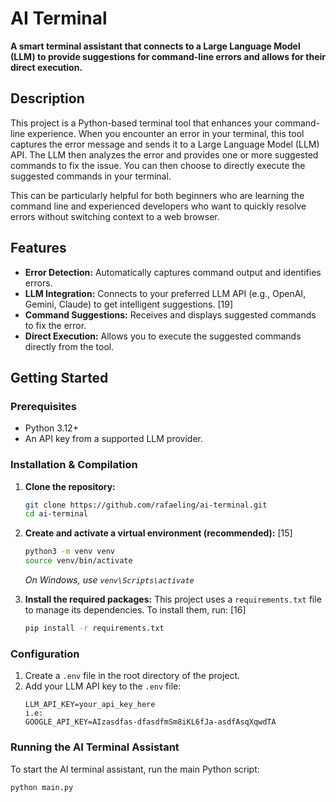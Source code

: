 # AI Terminal

**A smart terminal assistant that connects to a Large Language Model (LLM) to provide suggestions for command-line errors and allows for their direct execution.**

## Description

This project is a Python-based terminal tool that enhances your command-line experience. When you encounter an error in your terminal, this tool captures the error message and sends it to a Large Language Model (LLM) API. The LLM then analyzes the error and provides one or more suggested commands to fix the issue. You can then choose to directly execute the suggested commands in your terminal. 

This can be particularly helpful for both beginners who are learning the command line and experienced developers who want to quickly resolve errors without switching context to a web browser. 

## Features

*   **Error Detection:** Automatically captures command output and identifies errors. 
*   **LLM Integration:** Connects to your preferred LLM API (e.g., OpenAI, Gemini, Claude) to get intelligent suggestions. [19] 
*   **Command Suggestions:** Receives and displays suggested commands to fix the error. 
*   **Direct Execution:** Allows you to execute the suggested commands directly from the tool. 

## Getting Started

### Prerequisites

*   Python 3.12+ 
*   An API key from a supported LLM provider. 

### Installation & Compilation

1.  **Clone the repository:** 
    ```bash
    git clone https://github.com/rafaeling/ai-terminal.git
    cd ai-terminal
    ```

2.  **Create and activate a virtual environment (recommended):** [15] 
    ```bash
    python3 -m venv venv
    source venv/bin/activate
    ```
    *On Windows, use `venv\Scripts\activate`*

3.  **Install the required packages:** 
    This project uses a `requirements.txt` file to manage its dependencies. To install them, run: [16] 
    ```bash
    pip install -r requirements.txt
    ```

### Configuration

1.  Create a `.env` file in the root directory of the project. 
2.  Add your LLM API key to the `.env` file: 
    ```
    LLM_API_KEY=your_api_key_here
    i.e:
    GOOGLE_API_KEY=AIzasdfas-dfasdfmSm8iKL6fJa-asdfAsqXqwdTA
    ```

### Running the AI Terminal Assistant

To start the AI terminal assistant, run the main Python script: 
```bash
python main.py